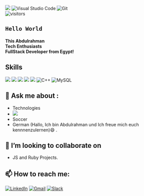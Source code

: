 ![](https://img.shields.io/badge/Ubuntu-E95420?style=for-the-badge&logo=ubuntu&logoColor=white) <img alt="Visual Studio Code" src="https://img.shields.io/badge/VisualStudioCode-0078d7.svg?style=for-the-badge&logo=visual-studio-code&logoColor=white"/> <img alt="Git" src="https://img.shields.io/badge/git-%23F05033.svg?style=for-the-badge&logo=git&logoColor=white"/></br>
![visitors](https://visitor-badge.glitch.me/badge?page_id=Abdona)
## <code>Hello World</code> 
#### This Abdulrahman <br/> Tech Enthusiasts <br/> FullStack Developer from Egypt!
## Skills<br/>
 ![](https://img.shields.io/badge/Python-3776AB?style=for-the-badge&logo=python&logoColor=white) ![](https://img.shields.io/badge/JavaScript-F7DF1E?style=for-the-badge&logo=javascript&logoColor=black) ![](https://img.shields.io/badge/CSS-239120?&style=for-the-badge&logo=css3&logoColor=white) ![](https://img.shields.io/badge/HTML5-E34F26?style=for-the-badge&logo=html5&logoColor=white) ![](https://img.shields.io/badge/Ruby-CC342D?style=for-the-badge&logo=ruby&logoColor=white)	<img alt="C++" src="https://img.shields.io/badge/c++-%2300599C.svg?style=for-the-badge&logo=c%2B%2B&logoColor=white"/> <img alt="MySQL" src="https://img.shields.io/badge/mysql-%2300f.svg?style=for-the-badge&logo=mysql&logoColor=white"/> 
## 💬 Ask me about :<br/> 
- Technologies
- ![](https://img.shields.io/badge/Xbox-107C10?style=for-the-badge&logo=xbox&logoColor=white)
- Soccer 
- German (Hallo, Ich bin Abdulrahman und Ich freue mich euch kennnenzulernen)😄 .
## 👯 I’m looking to collaborate on 
- JS and Ruby Projects.
## 📫 How to reach me:  <br/> 
[![LinkedIn](https://img.shields.io/badge/abdulrahman-nasser-2b71731315?style=for-the-badge&logo=linkedin&logoColor=white)](https://www.linkedin.com/in/abdulrahman-nasser-2b7173131/) [![Gmail](https://img.shields.io/badge/Gmail-D14836?style=for-the-badge&logo=gmail&logoColor=white)](mailto:abdulrahmannaser94@gmail.com) [![Slack](https://img.shields.io/badge/Slack-4A154B?style=for-the-badge&logo=slack&logoColor=white)](mailto:abdulrahmannaser94@gmail.com)


<!--
**Abdona/Abdona** is a ✨ _special_ ✨ repository because its `README.md` (this file) appears on your GitHub profile.

# ![Abdulrahman's Most used languages](https://github-readme-stats.vercel.app/api/top-langs/?username=Abdona&theme=default)
# ![Abdulrahman's GitHub stats](https://github-readme-stats.vercel.app/api?username=Abdona&show_icons=true&theme=default)
Here are some ideas to get you started:
- 🔭 I’m currently working on ...
- 🌱 I’m currently learning ...
- 👯 I’m looking to collaborate on ...
- 🤔 I’m looking for help with ...
- 💬 Ask me about : Soccer , Technologies , German 
- 📫 How to reach me: ...
- 😄 Pronouns: ...
- ⚡ Fun fact: ...
-->
